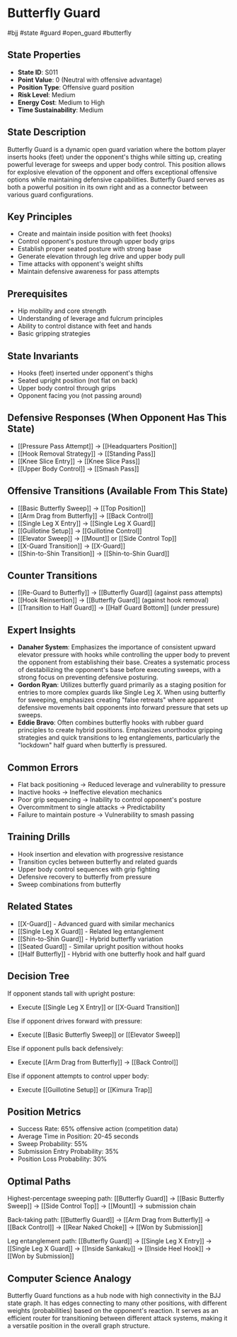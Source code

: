 # Butterfly Guard
#bjj #state #guard #open_guard #butterfly

## State Properties
- **State ID**: S011
- **Point Value**: 0 (Neutral with offensive advantage)
- **Position Type**: Offensive guard position
- **Risk Level**: Medium
- **Energy Cost**: Medium to High
- **Time Sustainability**: Medium

## State Description
Butterfly Guard is a dynamic open guard variation where the bottom player inserts hooks (feet) under the opponent's thighs while sitting up, creating powerful leverage for sweeps and upper body control. This position allows for explosive elevation of the opponent and offers exceptional offensive options while maintaining defensive capabilities. Butterfly Guard serves as both a powerful position in its own right and as a connector between various guard configurations.

## Key Principles
- Create and maintain inside position with feet (hooks)
- Control opponent's posture through upper body grips
- Establish proper seated posture with strong base
- Generate elevation through leg drive and upper body pull
- Time attacks with opponent's weight shifts
- Maintain defensive awareness for pass attempts

## Prerequisites
- Hip mobility and core strength
- Understanding of leverage and fulcrum principles
- Ability to control distance with feet and hands
- Basic gripping strategies

## State Invariants
- Hooks (feet) inserted under opponent's thighs
- Seated upright position (not flat on back)
- Upper body control through grips
- Opponent facing you (not passing around)

## Defensive Responses (When Opponent Has This State)
- [[Pressure Pass Attempt]] → [[Headquarters Position]]
- [[Hook Removal Strategy]] → [[Standing Pass]]
- [[Knee Slice Entry]] → [[Knee Slice Pass]]
- [[Upper Body Control]] → [[Smash Pass]]

## Offensive Transitions (Available From This State)
- [[Basic Butterfly Sweep]] → [[Top Position]]
- [[Arm Drag from Butterfly]] → [[Back Control]]
- [[Single Leg X Entry]] → [[Single Leg X Guard]]
- [[Guillotine Setup]] → [[Guillotine Control]]
- [[Elevator Sweep]] → [[Mount]] or [[Side Control Top]]
- [[X-Guard Transition]] → [[X-Guard]]
- [[Shin-to-Shin Transition]] → [[Shin-to-Shin Guard]]

## Counter Transitions
- [[Re-Guard to Butterfly]] → [[Butterfly Guard]] (against pass attempts)
- [[Hook Reinsertion]] → [[Butterfly Guard]] (against hook removal)
- [[Transition to Half Guard]] → [[Half Guard Bottom]] (under pressure)

## Expert Insights
- **Danaher System**: Emphasizes the importance of consistent upward elevator pressure with hooks while controlling the upper body to prevent the opponent from establishing their base. Creates a systematic process of destabilizing the opponent's base before executing sweeps, with a strong focus on preventing defensive posturing.
- **Gordon Ryan**: Utilizes butterfly guard primarily as a staging position for entries to more complex guards like Single Leg X. When using butterfly for sweeping, emphasizes creating "false retreats" where apparent defensive movements bait opponents into forward pressure that sets up sweeps.
- **Eddie Bravo**: Often combines butterfly hooks with rubber guard principles to create hybrid positions. Emphasizes unorthodox gripping strategies and quick transitions to leg entanglements, particularly the "lockdown" half guard when butterfly is pressured.

## Common Errors
- Flat back positioning → Reduced leverage and vulnerability to pressure
- Inactive hooks → Ineffective elevation mechanics
- Poor grip sequencing → Inability to control opponent's posture
- Overcommitment to single attacks → Predictability
- Failure to maintain posture → Vulnerability to smash passing

## Training Drills
- Hook insertion and elevation with progressive resistance
- Transition cycles between butterfly and related guards
- Upper body control sequences with grip fighting
- Defensive recovery to butterfly from pressure
- Sweep combinations from butterfly

## Related States
- [[X-Guard]] - Advanced guard with similar mechanics
- [[Single Leg X Guard]] - Related leg entanglement
- [[Shin-to-Shin Guard]] - Hybrid butterfly variation
- [[Seated Guard]] - Similar upright position without hooks
- [[Half Butterfly]] - Hybrid with one butterfly hook and half guard

## Decision Tree
If opponent stands tall with upright posture:
- Execute [[Single Leg X Entry]] or [[X-Guard Transition]]

Else if opponent drives forward with pressure:
- Execute [[Basic Butterfly Sweep]] or [[Elevator Sweep]]

Else if opponent pulls back defensively:
- Execute [[Arm Drag from Butterfly]] → [[Back Control]]

Else if opponent attempts to control upper body:
- Execute [[Guillotine Setup]] or [[Kimura Trap]]

## Position Metrics
- Success Rate: 65% offensive action (competition data)
- Average Time in Position: 20-45 seconds
- Sweep Probability: 55%
- Submission Entry Probability: 35%
- Position Loss Probability: 30%

## Optimal Paths
Highest-percentage sweeping path:
[[Butterfly Guard]] → [[Basic Butterfly Sweep]] → [[Side Control Top]] → [[Mount]] → submission chain

Back-taking path:
[[Butterfly Guard]] → [[Arm Drag from Butterfly]] → [[Back Control]] → [[Rear Naked Choke]] → [[Won by Submission]]

Leg entanglement path:
[[Butterfly Guard]] → [[Single Leg X Entry]] → [[Single Leg X Guard]] → [[Inside Sankaku]] → [[Inside Heel Hook]] → [[Won by Submission]]

## Computer Science Analogy
Butterfly Guard functions as a hub node with high connectivity in the BJJ state graph. It has edges connecting to many other positions, with different weights (probabilities) based on the opponent's reaction. It serves as an efficient router for transitioning between different attack systems, making it a versatile position in the overall graph structure.
